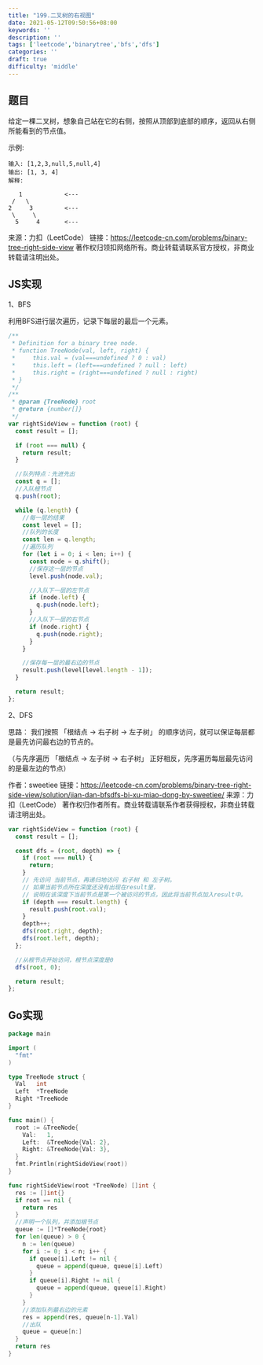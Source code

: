 ```yaml
---
title: "199.二叉树的右视图"
date: 2021-05-12T09:50:56+08:00
keywords: ''
description: ''
tags: ['leetcode','binarytree','bfs','dfs']
categories: ''
draft: true
difficulty: 'middle'
---
```


## 题目

给定一棵二叉树，想象自己站在它的右侧，按照从顶部到底部的顺序，返回从右侧所能看到的节点值。

示例:
```
输入: [1,2,3,null,5,null,4]
输出: [1, 3, 4]
解释:

   1            <---
 /   \
2     3         <---
 \     \
  5     4       <---
```

来源：力扣（LeetCode）
链接：https://leetcode-cn.com/problems/binary-tree-right-side-view
著作权归领扣网络所有。商业转载请联系官方授权，非商业转载请注明出处。

## JS实现

1、BFS

利用BFS进行层次遍历，记录下每层的最后一个元素。

```javascript
/**
 * Definition for a binary tree node.
 * function TreeNode(val, left, right) {
 *     this.val = (val===undefined ? 0 : val)
 *     this.left = (left===undefined ? null : left)
 *     this.right = (right===undefined ? null : right)
 * }
 */
/**
 * @param {TreeNode} root
 * @return {number[]}
 */
var rightSideView = function (root) {
  const result = [];

  if (root === null) {
    return result;
  }

  //队列特点：先进先出
  const q = [];
  //入队根节点
  q.push(root);

  while (q.length) {
    //每一层的结果
    const level = [];
    //队列的长度
    const len = q.length;
    //遍历队列
    for (let i = 0; i < len; i++) {
      const node = q.shift();
      //保存这一层的节点 
      level.push(node.val);

      //入队下一层的左节点
      if (node.left) {
        q.push(node.left);
      }
      //入队下一层的右节点
      if (node.right) {
        q.push(node.right);
      }
    }

    //保存每一层的最右边的节点
    result.push(level[level.length - 1]);
  }

  return result;
};
```

2、DFS

思路： 我们按照 「根结点 -> 右子树 -> 左子树」 的顺序访问，就可以保证每层都是最先访问最右边的节点的。

（与先序遍历 「根结点 -> 左子树 -> 右子树」 正好相反，先序遍历每层最先访问的是最左边的节点）

作者：sweetiee
链接：https://leetcode-cn.com/problems/binary-tree-right-side-view/solution/jian-dan-bfsdfs-bi-xu-miao-dong-by-sweetiee/
来源：力扣（LeetCode）
著作权归作者所有。商业转载请联系作者获得授权，非商业转载请注明出处。

```javascript
var rightSideView = function (root) {
  const result = [];

  const dfs = (root, depth) => {
    if (root === null) {
      return;
    }
    // 先访问 当前节点，再递归地访问 右子树 和 左子树。
    // 如果当前节点所在深度还没有出现在result里，
    // 说明在该深度下当前节点是第一个被访问的节点，因此将当前节点加入result中。
    if (depth === result.length) {
      result.push(root.val);
    }
    depth++;
    dfs(root.right, depth);
    dfs(root.left, depth);
  };

  //从根节点开始访问，根节点深度是0
  dfs(root, 0);

  return result;
};
```

## Go实现

```go
package main

import (
  "fmt"
)

type TreeNode struct {
  Val   int
  Left  *TreeNode
  Right *TreeNode
}

func main() {
  root := &TreeNode{
    Val:   1,
    Left:  &TreeNode{Val: 2},
    Right: &TreeNode{Val: 3},
  }
  fmt.Println(rightSideView(root))
}

func rightSideView(root *TreeNode) []int {
  res := []int{}
  if root == nil {
    return res
  }
  //声明一个队列，并添加根节点
  queue := []*TreeNode{root}
  for len(queue) > 0 {
    n := len(queue)
    for i := 0; i < n; i++ {
      if queue[i].Left != nil {
        queue = append(queue, queue[i].Left)
      }
      if queue[i].Right != nil {
        queue = append(queue, queue[i].Right)
      }
    }
    //添加队列最右边的元素
    res = append(res, queue[n-1].Val)
    //出队
    queue = queue[n:]
  }
  return res
}
```
